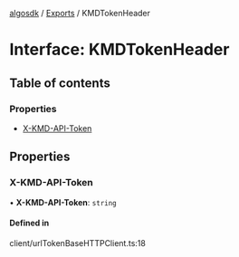 [algosdk](../README.md) / [Exports](../modules.md) / KMDTokenHeader

# Interface: KMDTokenHeader

## Table of contents

### Properties

- [X-KMD-API-Token](KMDTokenHeader.md#x-kmd-api-token)

## Properties

### X-KMD-API-Token

• **X-KMD-API-Token**: `string`

#### Defined in

client/urlTokenBaseHTTPClient.ts:18
